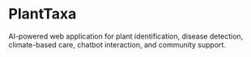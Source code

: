 # PlantTaxa
AI-powered web application for plant identification, disease detection, climate-based care, chatbot interaction, and community support.
